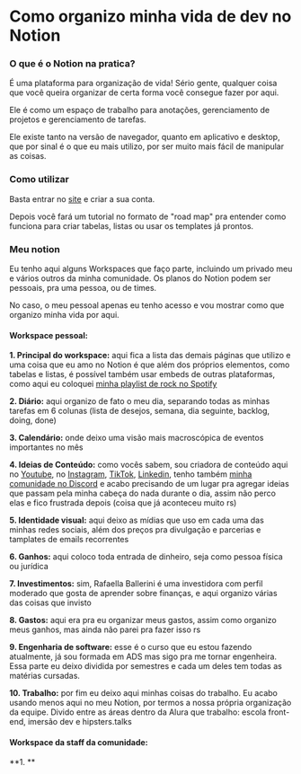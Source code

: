 
# Como organizo minha vida de dev no Notion

### O que é o Notion na pratica?

É uma plataforma para organização de vida! Sério gente, qualquer coisa que você queira organizar de certa forma você consegue fazer por aqui.

Ele é como um espaço de trabalho para anotações, gerenciamento de projetos e gerenciamento de tarefas.

Ele existe tanto na versão de navegador, quanto em aplicativo e desktop, que por sinal é o que eu mais utilizo, por ser muito mais fácil de manipular as coisas.

### Como utilizar

Basta entrar no [site](https://www.notion.so/pt-br) e criar a sua conta.

Depois você fará um tutorial no formato de "road map" pra entender como funciona para criar tabelas, listas ou usar os templates já prontos.

### Meu notion

Eu tenho aqui alguns Workspaces que faço parte, incluindo um privado meu e vários outros da minha comunidade. Os planos do Notion podem ser pessoais, pra uma pessoa, ou de times.

No caso, o meu pessoal apenas eu tenho acesso e vou mostrar como que organizo minha vida por aqui.

#### Workspace pessoal:

**1. Principal do workspace:** aqui fica a lista das demais páginas que utilizo e uma coisa que eu amo no Notion é que além dos próprios elementos, como tabelas e listas, é possível também usar embeds de outras plataformas, como aqui eu coloquei [minha playlist de rock no Spotify](https://open.spotify.com/playlist/5TUxgTIxzLbLVh7RUf9V8i?si=a6d375c25a254d46)

**2. Diário:** aqui organizo de fato o meu dia, separando todas as minhas tarefas em 6 colunas (lista de desejos, semana, dia seguinte, backlog, doing, done)

**3. Calendário:** onde deixo uma visão mais macroscópica de eventos importantes no mês

**4. Ideias de Conteúdo:** como vocês sabem, sou criadora de conteúdo aqui no [Youtube](https://youtube.com/RafaellaBallerini), no [Instagram](https://instagram.com/rafaballerini), [TikTok](https://www.tiktok.com/@rafaballerini), [Linkedin](https://www.linkedin.com/in/rafaellaballerini/), tenho também [minha comunidade no Discord](https://discord.gg/RjhfZXaVDC) e acabo precisando de um lugar pra agregar ideias que passam pela minha cabeça do nada durante o dia, assim não perco elas e fico frustrada depois (coisa que já aconteceu muito rs)

**5. Identidade visual:** aqui deixo as mídias que uso em cada uma das minhas redes sociais, além dos preços pra divulgação e parcerias e tamplates de emails recorrentes

**6. Ganhos:** aqui coloco toda entrada de dinheiro, seja como pessoa física ou jurídica

**7. Investimentos:** sim, Rafaella Ballerini é uma investidora com perfil moderado que gosta de aprender sobre finanças, e aqui organizo várias das coisas que invisto

**8. Gastos:** aqui era pra eu organizar meus gastos, assim como organizo meus ganhos, mas ainda não parei pra fazer isso rs

**9. Engenharia de software:** esse é o curso que eu estou fazendo atualmente, já sou formada em ADS mas sigo pra me tornar engenheira. Essa parte eu deixo dividida por semestres e cada um deles tem todas as matérias cursadas.

**10. Trabalho:** por fim eu deixo aqui minhas coisas do trabalho. Eu acabo usando menos aqui no meu Notion, por termos a nossa própria organização da equipe. Divido entre as áreas dentro da Alura que trabalho: escola front-end, imersão dev e hipsters.talks

#### Workspace da staff da comunidade:

**1. **